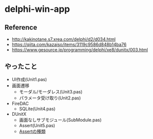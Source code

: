 # delphi-win-app

## Reference

* http://kakinotane.s7.xrea.com/delphi/d2/d034.html
* https://qiita.com/kazaiso/items/3119c9586d848b14ba76
* https://www.gesource.jp/programming/delphi/xe8/dunitx/003.html

## やったこと

* UI作成(Unit1.pas)
* 画面遷移
    * モーダル/モーダレス(Unit3.pas)
    * パラメータ受け取り(Unit2.pas)
* FireDAC
    * SQLite(Unit4.pas)
* DUnitX
    * 画面なしサブモジュール(SubModule.pas)
    * Assert(Unit5.pas)
    * [Assertの種類](http://docwiki.embarcadero.com/RADStudio/XE3/ja/DUnit_の概要#DUnit_.E9.96.A2.E6.95.B0)
